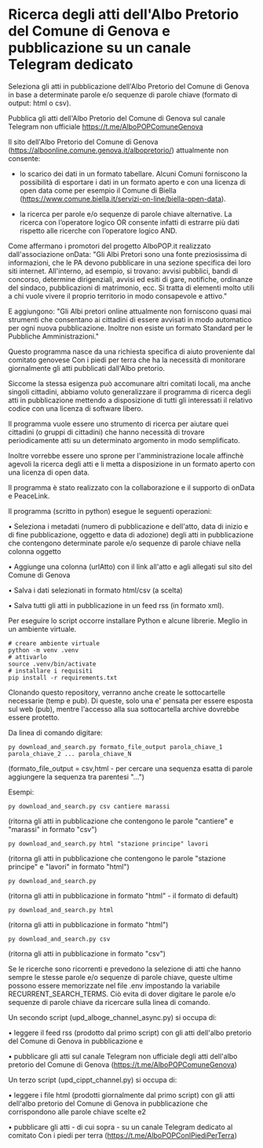 # Ricerca degli atti dell'Albo Pretorio del Comune di Genova e pubblicazione su un canale Telegram dedicato

Seleziona gli atti in pubblicazione dell'Albo Pretorio del Comune di Genova in base a determinate parole e/o sequenze di parole chiave (formato di output: html o csv).

Pubblica gli atti dell'Albo Pretorio del Comune di Genova sul canale Telegram non ufficiale https://t.me/AlboPOPComuneGenova

Il sito dell'Albo Pretorio del Comune di Genova (https://alboonline.comune.genova.it/albopretorio/) attualmente non consente: 

- lo scarico dei dati in un formato tabellare. Alcuni Comuni forniscono la possibilità di esportare i dati in un formato aperto e con una licenza di open data come per esempio il Comune di Biella (https://www.comune.biella.it/servizi-on-line/biella-open-data). 

- la ricerca per parole e/o sequenze di parole chiave alternative. La ricerca con l’operatore logico OR consente infatti di estrarre più dati rispetto alle ricerche con l’operatore logico AND. 

Come affermano i promotori del progetto AlboPOP.it realizzato dall'associazione onData: "Gli Albi Pretori sono una fonte preziosissima di informazioni, che le PA devono pubblicare in una sezione specifica dei loro siti internet. All'interno, ad esempio, si trovano: avvisi pubblici, bandi di concorso, determine dirigenziali, avvisi ed esiti di gare, notifiche, ordinanze del sindaco, pubblicazioni di matrimonio, ecc. Si tratta di elementi molto utili a chi vuole vivere il proprio territorio in modo consapevole e attivo."

E aggiungono: "Gli Albi pretori online attualmente non forniscono quasi mai strumenti che consentano ai cittadini di essere avvisati in modo automatico per ogni nuova pubblicazione. Inoltre non esiste un formato Standard per le Pubbliche Amministrazioni."

Questo programma nasce da una richiesta specifica di aiuto proveniente dal comitato genovese Con i piedi per terra che ha la necessità di monitorare giornalmente gli atti pubblicati dall'Albo pretorio. 

Siccome la stessa esigenza può accomunare altri comitati locali, ma anche singoli cittadini, abbiamo voluto generalizzare il programma di ricerca degli atti in pubblicazione mettendo a disposizione di tutti gli interessati il relativo codice con una licenza di software libero. 

Il programma vuole essere uno strumento di ricerca per aiutare quei cittadini (o gruppi di cittadini) che hanno necessità di trovare periodicamente atti su un determinato argomento in modo semplificato.

Inoltre vorrebbe essere uno sprone per l'amministrazione locale affinchè agevoli la ricerca degli atti e li metta a disposizione in un formato aperto con una licenza di open data. 

Il programma è stato realizzato con la collaborazione e il supporto di onData e PeaceLink. 

Il programma (scritto in python) esegue le seguenti operazioni:

•  Seleziona i metadati (numero di pubblicazione e dell'atto, data di inizio e di fine pubblicazione, oggetto e data di adozione) degli atti in pubblicazione che contengono determinate parole e/o sequenze di parole chiave nella colonna oggetto 
    
•  Aggiunge una colonna (urlAtto) con il link all'atto e agli allegati sul sito del Comune di Genova
    
•  Salva i dati selezionati in formato html/csv (a scelta)

•  Salva tutti gli atti in pubblicazione in un feed rss (in formato xml).

Per eseguire lo script occorre installare Python e alcune librerie. Meglio in un ambiente virtuale.

```
# creare ambiente virtuale
python -m venv .venv
# attivarlo
source .venv/bin/activate
# installare i requisiti
pip install -r requirements.txt
```

Clonando questo repository, verranno anche create le sottocartelle necessarie (temp e pub). Di queste, solo una e' pensata per essere esposta sul web (pub), mentre l'accesso alla sua sottocartella archive dovrebbe essere protetto. 

Da linea di comando digitare:
```
py download_and_search.py formato_file_output parola_chiave_1 parola_chiave_2 ... parola_chiave_N
```
(formato_file_output = csv,html - per cercare una sequenza esatta di parole aggiungere la sequenza tra parentesi "...")

Esempi:
```
py download_and_search.py csv cantiere marassi
```
(ritorna gli atti in pubblicazione che contengono le parole "cantiere" e "marassi" in formato "csv")
```    
py download_and_search.py html "stazione principe" lavori
```
(ritorna gli atti in pubblicazione che contengono le parole "stazione principe" e "lavori" in formato "html")
    
```
py download_and_search.py
```
(ritorna gli atti in pubblicazione in formato "html" - il formato di default)
     
```
py download_and_search.py html
```
(ritorna gli atti in pubblicazione in formato "html")
    
```
py download_and_search.py csv 
```
(ritorna gli atti in pubblicazione in formato "csv")

Se le ricerche sono ricorrenti e prevedono la selezione di atti che hanno sempre le stesse parole e/o sequenze di parole chiave, queste ultime possono essere memorizzate nel file .env impostando la variabile RECURRENT_SEARCH_TERMS. Ciò evita di dover digitare le parole e/o sequenze di parole chiave da ricercare sulla linea di comando.

Un secondo script (upd_alboge_channel_async.py) si occupa di:

•  leggere il feed rss (prodotto dal primo script) con gli atti dell'albo pretorio del Comune di Genova in pubblicazione e

•  pubblicare gli atti sul canale Telegram non ufficiale degli atti dell'albo pretorio del Comune di Genova (https://t.me/AlboPOPComuneGenova)

Un terzo script (upd_cippt_channel.py) si occupa di:

•  leggere i file html (prodotti giornalmente dal primo script) con gli atti dell'albo pretorio del Comune di Genova in pubblicazione che corrispondono alle parole chiave scelte e2

•  pubblicare gli atti - di cui sopra - su un canale Telegram dedicato al comitato Con i piedi per terra (https://t.me/AlboPOPConIPiediPerTerra)

